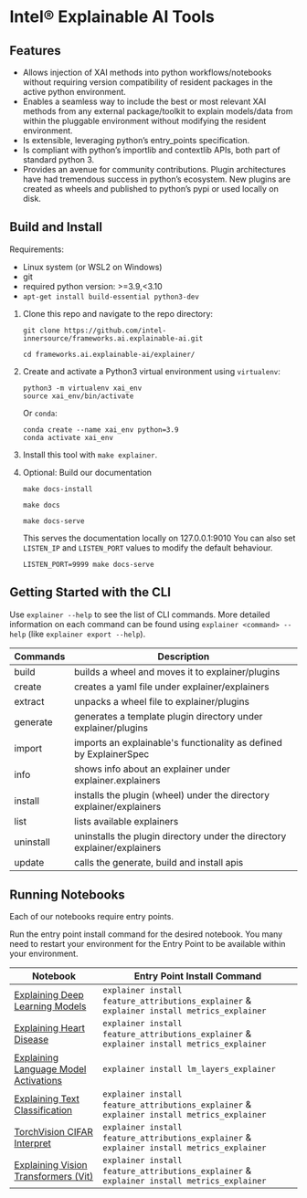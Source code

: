 # Intel® Explainable AI Tools

## Features
* Allows injection of XAI methods into python workflows/notebooks without requiring version compatibility of resident packages in the active python environment.
* Enables a seamless way to include the best or most relevant XAI methods from any external package/toolkit to explain models/data from within the pluggable environment without modifying the resident environment.
* Is extensible, leveraging python’s entry_points specification.
* Is compliant with python’s importlib and contextlib APIs, both part of standard python 3.
* Provides an avenue for community contributions. Plugin architectures have had tremendous success in python’s ecosystem. New plugins are created as wheels and published to python’s pypi or used locally on disk.

## Build and Install
Requirements:
* Linux system (or WSL2 on Windows)
* git
* required python version: >=3.9,<3.10
* `apt-get install build-essential python3-dev`

1. Clone this repo and navigate to the repo directory:
   ```
   git clone https://github.com/intel-innersource/frameworks.ai.explainable-ai.git

   cd frameworks.ai.explainable-ai/explainer/
   ```
2. Create and activate a Python3 virtual environment using `virtualenv`:
   ```
   python3 -m virtualenv xai_env
   source xai_env/bin/activate
   ```

   Or `conda`:
   ```
   conda create --name xai_env python=3.9
   conda activate xai_env
   ```
3. Install this tool with `make explainer`.
4. Optional: Build our documentation
   ```
   make docs-install

   make docs

   make docs-serve
   ```
   This serves the documentation locally on 127.0.0.1:9010
   You can also set `LISTEN_IP` and `LISTEN_PORT` values to modify the default behaviour.
   ```
   LISTEN_PORT=9999 make docs-serve
   ```

## Getting Started with the CLI

Use `explainer --help` to see the list of CLI commands. More detailed information on each
command can be found using `explainer <command> --help` (like `explainer export --help`).

| Commands | Description | 
|----------|-----------|
|build | builds a wheel and moves it to explainer/plugins|
|create | creates a yaml file under explainer/explainers|
|extract | unpacks a wheel file to explainer/plugins|
|generate | generates a template plugin directory under explainer/plugins|
|import | imports an explainable's functionality as defined by ExplainerSpec|
|info | shows info about an explainer under explainer.explainers|
|install | installs the plugin (wheel) under the directory explainer/explainers|
|list | lists available explainers|
|uninstall |uninstalls the plugin directory under the directory explainer/explainers|
|update | calls the generate, build and install apis|

## Running Notebooks

Each of our notebooks require entry points.

Run the entry point install command for the desired notebook. You many need to restart your environment for the Entry Point to be available within your environment. 

| Notebook | Entry Point Install Command | 
|----------|-----------|
|[Explaining Deep Learning Models](/docs/explainer/examples/ExplainingDeepLearningModels.ipynb)| `explainer install feature_attributions_explainer` & `explainer install metrics_explainer`|
|[Explaining Heart Disease](/docs/explainer/examples/heart_disease.ipynb)| `explainer install feature_attributions_explainer` & `explainer install metrics_explainer`|
|[Explaining Language Model Activations](/docs/explainer/examples/model_layers.ipynb)| `explainer install lm_layers_explainer`|
|[Explaining Text Classification](/docs/explainer/examples/partitionexplainer.ipynb)|  `explainer install feature_attributions_explainer` & `explainer install metrics_explainer`|
|[TorchVision CIFAR Interpret](/docs/explainer/examples/TorchVision_CIFAR_Interpret.ipynb)| `explainer install feature_attributions_explainer` & `explainer install metrics_explainer`|
|[Explaining Vision Transformers (Vit) ](/docs/explainer/examples/vit_transformer.ipynb)| `explainer install feature_attributions_explainer` & `explainer install metrics_explainer`|
